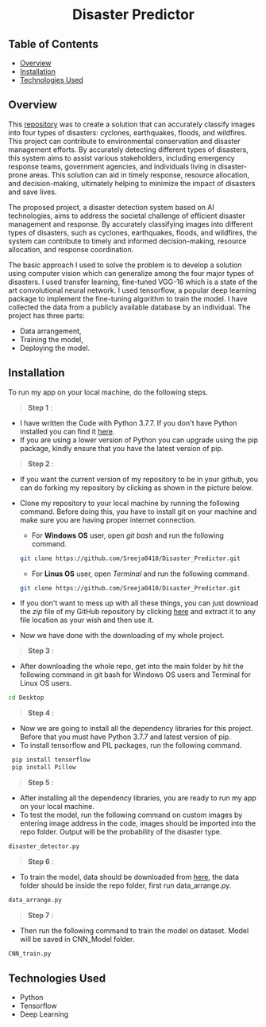 <h1 align="center">Disaster Predictor</h1>

## Table of Contents
- [Overview](#overview)
- [Installation](#installation)
- [Technologies Used](#technologies-used)

## Overview
This [repository](https://github.com/Sreeja0410/Disaster_Predictor) was to create a solution that can accurately classify images into four types of disasters: cyclones, earthquakes, floods, and wildfires. This project can contribute to environmental conservation and disaster management efforts. By accurately detecting different types of disasters, this system aims to assist various stakeholders, including emergency response teams, government agencies, and individuals living in disaster-prone areas. This solution can aid in timely response, resource allocation, and decision-making, ultimately helping to minimize the impact of disasters and save lives.

The proposed project, a disaster detection system based on AI technologies, aims to address the societal challenge of efficient disaster management and response. By accurately classifying images into different types of disasters, such as cyclones, earthquakes, floods, and wildfires, the system can contribute to timely and informed decision-making, resource allocation, and response coordination.

The basic approach I used to solve the problem is to develop a solution using computer vision which can generalize among the four major types of disasters. I used transfer learning, fine-tuned VGG-16 which is a state of the art convolutional neural network. I used tensorflow, a popular deep learning package to implement the fine-tuning algorithm to train the model. I have collected the data from a publicly available database by an individual. The project has three parts: 
- Data arrangement,
- Training the model,
- Deploying the model.

## Installation
To run my app on your local machine, do the following steps.
> **Step 1** : 
   - I have written the Code with Python 3.7.7. If you don't have Python installed you can find it [here](https://www.python.org/downloads/release/python-377/).
   - If you are using a lower version of Python you can upgrade using the pip package, kindly ensure that you have the latest version of pip.
> **Step 2** :
   - If you want the current version of my repository to be in your github, you can do forking my repository by clicking as shown in the picture below.
   
   
   - Clone my repository to your local machine by running the following command. Before doing this, you have to install git on your machine and make sure you are having proper internet connection.
      - For **Windows OS** user, open *git bash* and run the following command.
      ```bash
      git clone https://github.com/Sreeja0410/Disaster_Predictor.git
      ```
      
      - For **Linus OS** user, open *Terminal* and run the following command.
      ```bash
      git clone https://github.com/Sreeja0410/Disaster_Predictor.git
      ```
   
   - If you don't want to mess up with all these things, you can just download the *zip* file of my GitHub repository by clicking [here](https://github.com/Sreeja0410/Disaster_Predictor/archive/refs/heads/main.zip) and extract it to any file location as your wish and then use it.
   - Now we have done with the downloading of my whole project.

> **Step 3** :
   - After downloading the whole repo, get into the main folder by hit the following command in git bash for Windows OS users and Terminal for Linux OS users.
   ```bash
   cd Desktop
   ```

> **Step 4** :
   - Now we are going to install all the dependency libraries for this project. Before that you must have Python 3.7.7 and latest version of pip.
   - To install tensorflow and PIL packages, run the following command.
   
   ```bash
    pip install tensorflow
    pip install Pillow
   ```
   
> **Step 5** :
   - After installing all the dependency libraries, you are ready to run my app on your local machine.
   - To test the model, run the following command on custom images by entering image address in the code, images should be imported into the repo folder. Output will be the probability of the disaster type.
   ```bash
   disaster_detector.py 
   ```
> **Step 6** :
   - To train the model, data should be downloaded from [here](https://drive.google.com/file/d/1NvTyhUsrFbL91E10EPm38IjoCg6E2c6q/view), the data folder should be inside the repo folder, first run data_arrange.py. 
   ```bash
data_arrange.py
   ```

> **Step 7** :
   - Then run the following command to train the model on dataset. Model will be saved in CNN_Model folder.
   ```bash
CNN_train.py
   ```

## Technologies Used

- Python
- Tensorflow
- Deep Learning
